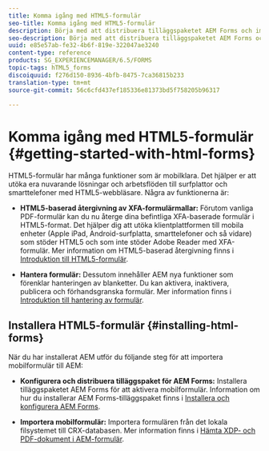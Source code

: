 ```yaml
---
title: Komma igång med HTML5-formulär
seo-title: Komma igång med HTML5-formulär
description: Börja med att distribuera tilläggspaketet AEM Forms och importera befintliga HTML5-formulär till AEM.
seo-description: Börja med att distribuera tilläggspaketet AEM Forms och importera befintliga HTML5-formulär till AEM.
uuid: e85e57ab-fe32-4b6f-819e-322047ae3240
content-type: reference
products: SG_EXPERIENCEMANAGER/6.5/FORMS
topic-tags: hTML5_forms
discoiquuid: f276d150-8936-4bfb-8475-7ca36815b233
translation-type: tm+mt
source-git-commit: 56c6cfd437ef185336e81373bd5f758205b96317

---
```



# Komma igång med HTML5-formulär {#getting-started-with-html-forms}

HTML5-formulär har många funktioner som är mobilklara. Det hjälper er att utöka era nuvarande lösningar och arbetsflöden till surfplattor och smarttelefoner med HTML5-webbläsare. Några av funktionerna är:

* **HTML5-baserad återgivning av XFA-formulärmallar:** Förutom vanliga PDF-formulär kan du nu återge dina befintliga XFA-baserade formulär i HTML5-format. Det hjälper dig att utöka klientplattformen till mobila enheter (Apple iPad, Android-surfplatta, smarttelefoner och så vidare) som stöder HTML5 och som inte stöder Adobe Reader med XFA-formulär. Mer information om HTML5-baserad återgivning finns i [Introduktion till HTML5-formulär](/help/forms/using/introduction.md).

* **Hantera formulär:** Dessutom innehåller AEM nya funktioner som förenklar hanteringen av blanketter. Du kan aktivera, inaktivera, publicera och förhandsgranska formulär. Mer information finns i [Introduktion till hantering av formulär](/help/forms/using/introduction-managing-forms.md).

## Installera HTML5-formulär {#installing-html-forms}

När du har installerat AEM utför du följande steg för att importera mobilformulär till AEM:

* **Konfigurera och distribuera tilläggspaket för AEM Forms:** Installera tilläggspaketet AEM Forms för att aktivera mobilformulär. Information om hur du installerar AEM Forms-tilläggspaket finns i [Installera och konfigurera AEM Forms](/help/forms/using/installing-configuring-aem-forms-osgi.md).

* **Importera mobilformulär:** Importera formulären från det lokala filsystemet till CRX-databasen. Mer information finns i [Hämta XDP- och PDF-dokument i AEM-formulär](/help/forms/using/get-xdp-pdf-documents-aem.md).
